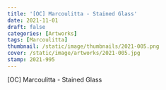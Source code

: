 ```yaml
---
title: '[OC] Marcoulitta - Stained Glass'
date: 2021-11-01
draft: false
categories: [Artworks]
tags: [Marcoulitta]
thumbnail: /static/image/thumbnails/2021-005.png
cover: /static/image/artworks/2021-005.jpg
stamp: 2021-995
---
```

[OC] Marcoulitta - Stained Glass
